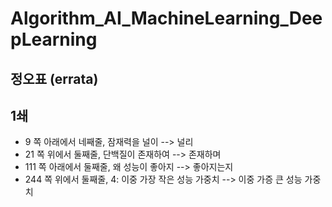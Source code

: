# Algorithm_AI_MachineLearning_DeepLearning
## 정오표 (errata)
## 1쇄
* 9 쪽 아래에서 네째줄, 잠재력을 널이 --> 널리
* 21 쪽 위에서 둘째줄, 단백질이 존재하여 --> 존재하며
* 111 쪽 아래에서 둘째줄, 왜 성능이 좋아지 --> 좋아지는지
* 244 쪽 위에서 둘째줄, 4: 이중 가장 작은 성능 가중치 --> 이중 가증 큰 성능 가중치
